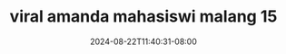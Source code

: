 --- 
title: "viral amanda mahasiswi malang  15"
description: "nonton   viral amanda mahasiswi malang  15 dood video full baru"
date: 2024-08-22T11:40:31-08:00
file_code: "opcsa2wtykq3"
draft: false
cover: "e8wri35pdsg0eeq5.jpg"
tags: ["viral", "amanda", "mahasiswi", "malang", "bokep-indo", "bokep-viral", "bokep-ig"]
length: 16
fld_id: "1483131"
foldername: "Amanda mahasiswi malang"
categories: ["Amanda mahasiswi malang"]
views: 0
---